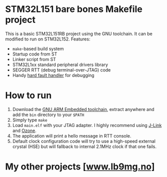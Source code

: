 # STM32L151 bare bones Makefile project
This is a basic STM32L151RB project using the GNU toolchain. It can be modified to run on STM32L152. Features:

  - `make`-based build system
  - Startup code from ST
  - Linker script from ST
  - STM32L1xx standard peripheral drivers library
  - SEGGER RTT (debug terminal-over-JTAG) code
  - Handy [hard fault handler](https://mcuoneclipse.com/2012/11/24/debugging-hard-faults-on-arm-cortex-m/) for debugging

# How to run
1. Download the [GNU ARM Embedded toolchain](https://developer.arm.com/open-source/gnu-toolchain/gnu-rm), extract anywhere and add the `bin` directory to your `$PATH`
2. Simply type `make`
3. Load `main.elf` with your JTAG adapter. I highly recommend using [J-Link](https://www.segger.com/products/debug-probes/j-link/models/j-link-edu/) and [Ozone](https://www.segger.com/products/development-tools/ozone-j-link-debugger/).
4. The application will print a hello message in RTT console.
5. Default clock configuration code will try to use a high-speed external crystal (HSE) but will fallback to internal 2.1MHz clock if that one fails.

# My other projects [www.lb9mg.no]
